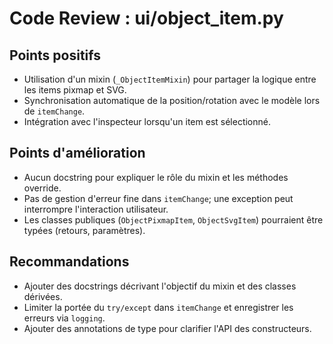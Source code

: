 # Code Review : ui/object_item.py

## Points positifs
- Utilisation d'un mixin (`_ObjectItemMixin`) pour partager la logique entre les items pixmap et SVG.
- Synchronisation automatique de la position/rotation avec le modèle lors de `itemChange`.
- Intégration avec l'inspecteur lorsqu'un item est sélectionné.

## Points d'amélioration
- Aucun docstring pour expliquer le rôle du mixin et les méthodes override.
- Pas de gestion d'erreur fine dans `itemChange`; une exception peut interrompre l'interaction utilisateur.
- Les classes publiques (`ObjectPixmapItem`, `ObjectSvgItem`) pourraient être typées (retours, paramètres).

## Recommandations
- Ajouter des docstrings décrivant l'objectif du mixin et des classes dérivées.
- Limiter la portée du `try/except` dans `itemChange` et enregistrer les erreurs via `logging`.
- Ajouter des annotations de type pour clarifier l'API des constructeurs.
